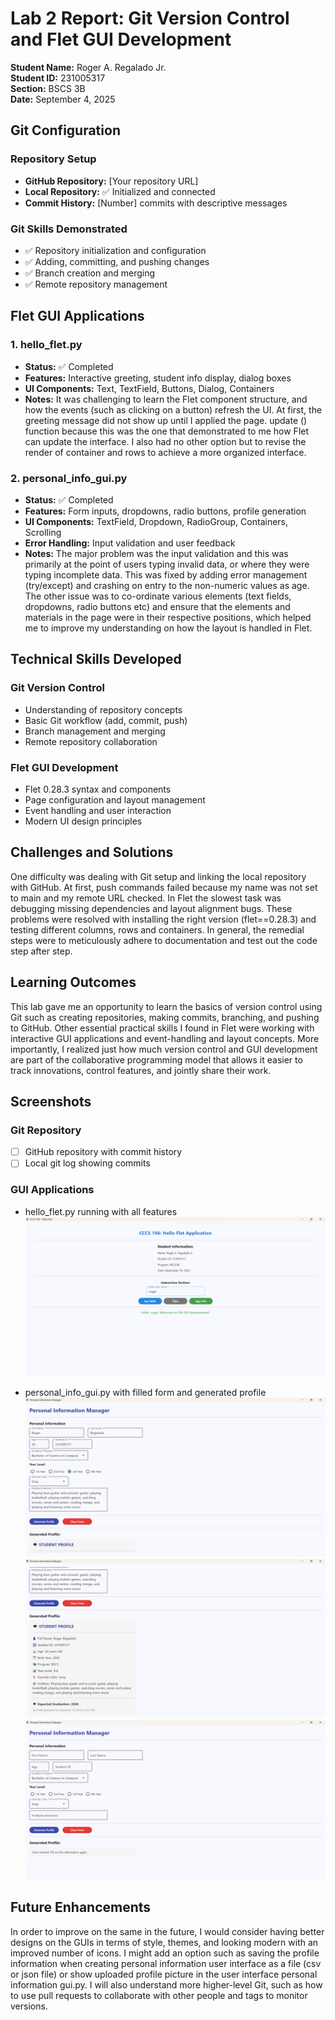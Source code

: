 # Lab 2 Report: Git Version Control and Flet GUI Development

**Student Name:** Roger A. Regalado Jr.\
**Student ID:** 231005317\
**Section:** BSCS 3B\
**Date:** September 4, 2025

## Git Configuration

### Repository Setup
- **GitHub Repository:** [Your repository URL]
- **Local Repository:** ✅ Initialized and connected
- **Commit History:** [Number] commits with descriptive messages

### Git Skills Demonstrated
- ✅ Repository initialization and configuration
- ✅ Adding, committing, and pushing changes
- ✅ Branch creation and merging
- ✅ Remote repository management

## Flet GUI Applications

### 1. hello_flet.py
- **Status:** ✅ Completed
- **Features:** Interactive greeting, student info display, dialog boxes
- **UI Components:** Text, TextField, Buttons, Dialog, Containers
- **Notes:** It was challenging to learn the Flet component structure, and how the events (such as clicking on a button) refresh the UI. At first, the greeting message did not show up until I applied the page. update () function because this was the one that demonstrated to me how Flet can update the interface. I also had no other option but to revise the render of container and rows to achieve a more organized interface.

### 2. personal_info_gui.py
- **Status:** ✅ Completed
- **Features:** Form inputs, dropdowns, radio buttons, profile generation
- **UI Components:** TextField, Dropdown, RadioGroup, Containers, Scrolling
- **Error Handling:** Input validation and user feedback
- **Notes:** The major problem was the input validation and this was primarily at the point of users typing invalid data, or where they were typing incomplete data. This was fixed by adding error management (try/except) and crashing on entry to the non-numeric values as age. The other issue was to co-ordinate various elements (text fields, dropdowns, radio buttons etc) and ensure that the elements and materials in the page were in their respective positions, which helped me to improve my understanding on how the layout is handled in Flet.

## Technical Skills Developed

### Git Version Control
- Understanding of repository concepts
- Basic Git workflow (add, commit, push)
- Branch management and merging
- Remote repository collaboration

### Flet GUI Development
- Flet 0.28.3 syntax and components
- Page configuration and layout management
- Event handling and user interaction
- Modern UI design principles

## Challenges and Solutions

One difficulty was dealing with Git setup and linking the local repository with GitHub. At first, push commands failed because my name was not set to main and my remote URL checked. In Flet the slowest task was debugging missing dependencies and layout alignment bugs. These problems were resolved with installing the right version (flet==0.28.3) and testing different columns, rows and containers. In general, the remedial steps were to meticulously adhere to documentation and test out the code step after step.

## Learning Outcomes

This lab gave me an opportunity to learn the basics of version control using Git such as creating repositories, making commits, branching, and pushing to GitHub. Other essential practical skills I found in Flet were working with interactive GUI applications and event-handling and layout concepts. More importantly, I realized just how much version control and GUI development are part of the collaborative programming model that allows it easier to track innovations, control features, and jointly share their work.

## Screenshots

### Git Repository
- [ ] GitHub repository with commit history
- [ ] Local git log showing commits

### GUI Applications
- hello_flet.py running with all features
![alt text](lab2_screenshots/hello_flet.png)

- personal_info_gui.py with filled form and generated profile
![alt text](lab2_screenshots/personal_info_gui_1.png)
![alt text](lab2_screenshots/personal_info_gui_2.png)
![alt text](lab2_screenshots/personal_info_gui_3.png)


## Future Enhancements

In order to improve on the same in the future, I would consider having better designs on the GUIs in terms of style, themes, and looking modern with an improved number of icons. I might add an option such as saving the profile information when creating personal information user interface as a file (csv or json file) or show uploaded profile picture in the user interface personal information gui.py. I will also understand more higher-level Git, such as how to use pull requests to collaborate with other people and tags to monitor versions.